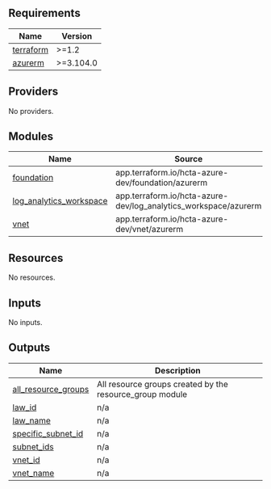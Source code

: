 ## Requirements

| Name | Version |
|------|---------|
| <a name="requirement_terraform"></a> [terraform](#requirement\_terraform) | >=1.2 |
| <a name="requirement_azurerm"></a> [azurerm](#requirement\_azurerm) | >=3.104.0 |

## Providers

No providers.

## Modules

| Name | Source | Version |
|------|--------|---------|
| <a name="module_foundation"></a> [foundation](#module\_foundation) | app.terraform.io/hcta-azure-dev/foundation/azurerm | 1.0.2 |
| <a name="module_log_analytics_workspace"></a> [log\_analytics\_workspace](#module\_log\_analytics\_workspace) | app.terraform.io/hcta-azure-dev/log_analytics_workspace/azurerm | 1.0.0 |
| <a name="module_vnet"></a> [vnet](#module\_vnet) | app.terraform.io/hcta-azure-dev/vnet/azurerm | 3.0.2 |

## Resources

No resources.

## Inputs

No inputs.

## Outputs

| Name | Description |
|------|-------------|
| <a name="output_all_resource_groups"></a> [all\_resource\_groups](#output\_all\_resource\_groups) | All resource groups created by the resource\_group module |
| <a name="output_law_id"></a> [law\_id](#output\_law\_id) | n/a |
| <a name="output_law_name"></a> [law\_name](#output\_law\_name) | n/a |
| <a name="output_specific_subnet_id"></a> [specific\_subnet\_id](#output\_specific\_subnet\_id) | n/a |
| <a name="output_subnet_ids"></a> [subnet\_ids](#output\_subnet\_ids) | n/a |
| <a name="output_vnet_id"></a> [vnet\_id](#output\_vnet\_id) | n/a |
| <a name="output_vnet_name"></a> [vnet\_name](#output\_vnet\_name) | n/a |
